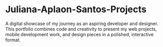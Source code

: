 # Juliana-Aplaon-Santos-Projects
A digital showcase of my journey as an aspiring developer and designer. This portfolio combines code and creativity to present my web projects, mobile development work, and design pieces in a polished, interactive format.
